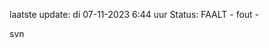 laatste update: 
di 07-11-2023  6:44   uur 
Status: FAALT - fout - 
<div class="service R">svn</div>